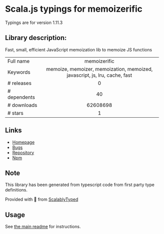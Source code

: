 
# Scala.js typings for memoizerific

Typings are for version 1.11.3

## Library description:
Fast, small, efficient JavaScript memoization lib to memoize JS functions

|                    |                 |
| ------------------ | :-------------: |
| Full name          | memoizerific |
| Keywords           | memoize, memoizer, memoization, memoized, javascript, js, lru, cache, fast |
| # releases         | 0 |
| # dependents       | 40 |
| # downloads        | 62608698 |
| # stars            | 1 |

## Links
- [Homepage](https://github.com/thinkloop/memoizerific#readme)
- [Bugs](https://github.com/thinkloop/memoizerific/issues)
- [Repository](https://github.com/thinkloop/memoizerific)
- [Npm](https://www.npmjs.com/package/memoizerific)
    


## Note
This library has been generated from typescript code from first party type definitions.

Provided with :purple_heart: from [ScalablyTyped](https://github.com/oyvindberg/ScalablyTyped)

## Usage
See [the main readme](../../readme.md) for instructions.


